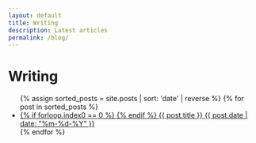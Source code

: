 ```yaml
---
layout: default 
title: Writing 
description: Latest articles
permalink: /blog/
---
```


<div class="blog-container">
    <div class="blog-posts">
        <h1>Writing</h1>
        <ul class="post-list">
            {% assign sorted_posts = site.posts | sort: 'date' | reverse %}
            {% for post in sorted_posts %}
            <li>
                <a class="post-link" href="{{ post.url | relative_url }}">
                    {% if forloop.index0 == 0 %} 
                    <span class="red-dot"></span>
                    {% endif %}
                    <span class="post-title">{{ post.title }}</span>
                    <span class="post-date">{{ post.date | date: "%m-%d-%Y" }}</span>
                </a>
            </li>
            {% endfor %}
        </ul>
    </div>
</div>